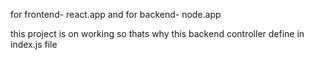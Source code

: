 for frontend- react.app
and for backend- node.app


this project is on working so thats why this backend controller define in index.js file
